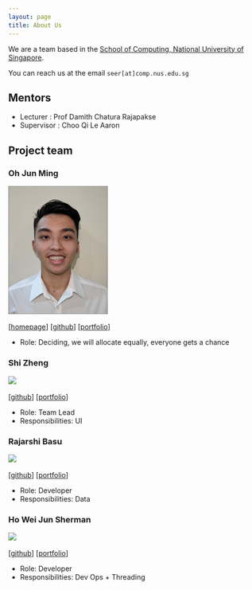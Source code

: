 ```yaml
---
layout: page
title: About Us
---
```


We are a team based in the [School of Computing, National University of Singapore](http://www.comp.nus.edu.sg).

You can reach us at the email `seer[at]comp.nus.edu.sg`
## Mentors
* Lecturer : Prof Damith Chatura Rajapakse
* Supervisor : Choo Qi Le Aaron

## Project team

### Oh Jun Ming

<img src="images/ohjunming.png" width="200px">

[[homepage](http://www.comp.nus.edu.sg/~damithch)]
[[github](https://github.com/OhJunMing)]
[[portfolio](team/johndoe.md)]

* Role: Deciding, we will allocate equally, everyone gets a chance

### Shi Zheng

<img src="images/johndoe.png" width="200px">

[[github](http://github.com/johndoe)]
[[portfolio](team/johndoe.md)]

* Role: Team Lead
* Responsibilities: UI

### Rajarshi Basu

<img src="images/johndoe.png" width="200px">

[[github](http://github.com/johndoe)] [[portfolio](team/johndoe.md)]

* Role: Developer
* Responsibilities: Data

### Ho Wei Jun Sherman

<img src="images/johndoe.png" width="200px">

[[github](http://github.com/johndoe)]
[[portfolio](team/johndoe.md)]

* Role: Developer
* Responsibilities: Dev Ops + Threading

